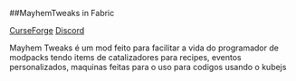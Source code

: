 ##MayhemTweaks in Fabric

[CurseForge](https://www.curseforge.com/minecraft/mc-mods/mayhem-tweaks) [Discord](https://discord.gg/vE9ThFKxd6)

Mayhem Tweaks é um mod feito para facilitar a vida do programador de modpacks
tendo items de catalizadores para recipes,
eventos personalizados,
maquinas feitas para o uso para codigos usando o kubejs